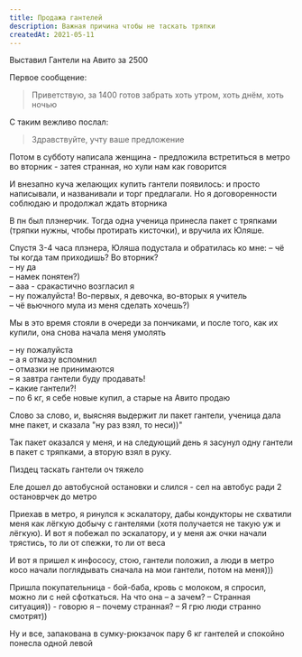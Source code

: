 ```yaml
---
title: Продажа гантелей
description: Важная причина чтобы не таскать тряпки
createdAt: 2021-05-11
---
```


Выставил Гантели на Авито за 2500

Первое сообщение:

> Приветствую, за 1400 готов забрать хоть утром, хоть днём, хоть ночью

С таким вежливо послал:

> Здравствуйте, учту ваше предложение

Потом в субботу написала женщина - предложила встретиться в метро во вторник - затея странная, но хули нам как говорится

<!--more-->

И внезапно куча желающих купить гантели появилось: и просто написывали, и названивали и торг предлагали. Но я
договоренности соблюдаю и продолжал ждать вторника

В пн был плэнерчик. Тогда одна ученица принесла пакет с тряпками (тряпки нужны, чтобы протирать кисточки), и вручила их
Юляше.

Спустя 3-4 часа плэнера, Юляша подустала и обратилась ко мне:
– чё ты когда там приходишь? Во вторник? <br> 
– ну да <br> 
– намек понятен?) <br>
– ааа - сракастично возгласил я <br> 
– ну пожалуйста! Во-первых, я девочка, во-вторых я учитель <br> 
– чё вьючного мула из меня сделать хочешь?) <br>

Мы в это время стояли в очереди за пончиками, и после того, как их купили, она снова начала меня умолять

– ну пожалуйста <br> 
– а я отмазу вспомнил <br> 
– отмазки не принимаются <br> 
– я завтра гантели буду продавать! <br>
– какие гантели?! <br>
– по 6 кг, я себе новые купил, а старые на Авито продаю <br>

Слово за слово, и, выясняя выдержит ли пакет гантели, ученица дала мне пакет, и сказала "ну раз взял, то неси))"

Так пакет оказался у меня, и на следующий день я засунул одну гантели в пакет с тряпками, а вторую взял в руку.

Пиздец таскать гантели оч тяжело

Еле дошел до автобусной остановки и слился - сел на автобус ради 2 остановрчек до метро

<new-img-row>
  <img-slide src="/images/cool-story/ganteli/ganteli-1.jpg" alt="Катаемся с гантелями" ></img-slide>
</new-img-row>

Приехав в метро, я ринулся к эскалатору, дабы кондукторы не схватили меня как лёгкую добычу с гантелями (хотя получается
не такую уж и лёгкую). И вот я побежал по эскалатору, и у меня аж очки начали трястись, то ли от спежки, то ли от веса

И вот я пришел к инфососу, стою, гантели положил, а люди в метро косо начали поглядывать сначала на мои гантели, потом
на меня)))

<new-img-row>
  <img-slide src="/images/cool-story/ganteli/ganteli-2.jpg" alt="Стою с гантелями как еблан" ></img-slide>
</new-img-row>

Пришла покупательница - бой-баба, кровь с молоком, я спросил, можно ли с ней сфоткаться. На что она – а зачем? –
Странная ситуация)) - говорю я – почему странная? – Я грю люди странно смотрят))

Ну и все, запакована в сумку-рюкзачок пару 6 кг гантелей и спокойно понесла одной левой

